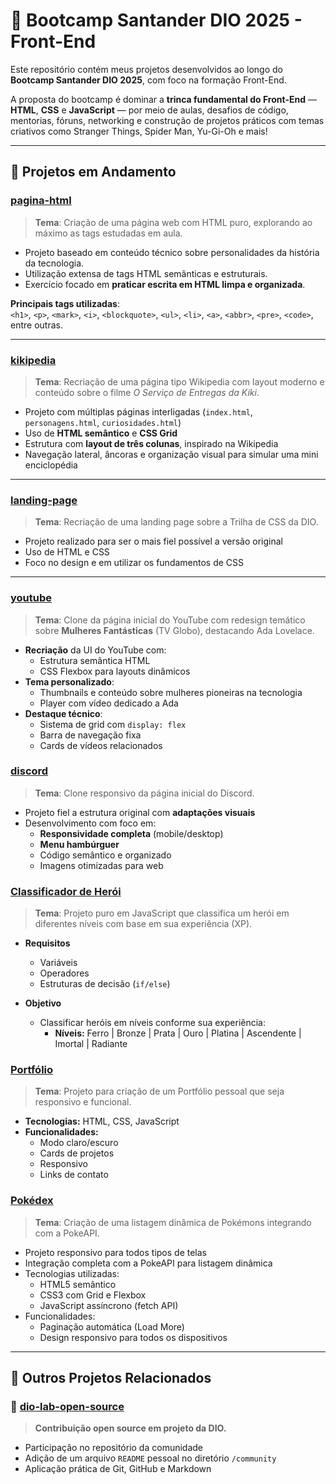 # 🧠 Bootcamp Santander DIO 2025 - Front-End

Este repositório contém meus projetos desenvolvidos ao longo do **Bootcamp Santander DIO 2025**, com foco na formação Front-End.

A proposta do bootcamp é dominar a **trinca fundamental do Front-End** — **HTML**, **CSS** e **JavaScript** — por meio de aulas, desafios de código, mentorias, fóruns, networking e construção de projetos práticos com temas criativos como Stranger Things, Spider Man, Yu-Gi-Oh e mais!

---

## 🧪 Projetos em Andamento

### [pagina-html](https://github.com/thaismvianna/bootcamp_santander2025/tree/main/projetos/pagina-html)

> **Tema**: Criação de uma página web com HTML puro, explorando ao máximo as tags estudadas em aula.

- Projeto baseado em conteúdo técnico sobre personalidades da história da tecnologia.
- Utilização extensa de tags HTML semânticas e estruturais.
- Exercício focado em **praticar escrita em HTML limpa e organizada**.

**Principais tags utilizadas**:  
`<h1>`, `<p>`, `<mark>`, `<i>`, `<blockquote>`, `<ul>`, `<li>`, `<a>`, `<abbr>`, `<pre>`, `<code>`, entre outras.

---

### [kikipedia](https://github.com/thaismvianna/bootcamp_santander2025/tree/main/projetos/kikipedia)

> **Tema**: Recriação de uma página tipo Wikipedia com layout moderno e conteúdo sobre o filme *O Serviço de Entregas da Kiki*.

- Projeto com múltiplas páginas interligadas (`index.html`, `personagens.html`, `curiosidades.html`)
- Uso de **HTML semântico** e **CSS Grid**
- Estrutura com **layout de três colunas**, inspirado na Wikipedia
- Navegação lateral, âncoras e organização visual para simular uma mini enciclopédia

---

### [landing-page](https://github.com/thaismvianna/bootcamp_santander2025/tree/main/projetos/landing-page)

> **Tema**: Recriação de uma landing page sobre a Trilha de CSS da DIO.

- Projeto realizado para ser o mais fiel possível a versão original
- Uso de HTML e CSS
- Foco no design e em utilizar os fundamentos de CSS

---

### [youtube](https://github.com/thaismvianna/bootcamp_santander2025/tree/main/projetos/youtube)

> **Tema**: Clone da página inicial do YouTube com redesign temático sobre **Mulheres Fantásticas** (TV Globo), destacando Ada Lovelace.

- **Recriação** da UI do YouTube com:
  - Estrutura semântica HTML
  - CSS Flexbox para layouts dinâmicos
- **Tema personalizado**:
  - Thumbnails e conteúdo sobre mulheres pioneiras na tecnologia
  - Player com vídeo dedicado a Ada
- **Destaque técnico**:
  - Sistema de grid com `display: flex`
  - Barra de navegação fixa
  - Cards de vídeos relacionados
 
### [discord](https://github.com/thaismvianna/bootcamp_santander2025/tree/main/projetos/discord)

> **Tema**: Clone responsivo da página inicial do Discord.

- Projeto fiel a estrutura original com **adaptações visuais**
- Desenvolvimento com foco em:
  - **Responsividade completa** (mobile/desktop)
  - **Menu hambúrguer**
  - Código semântico e organizado
  - Imagens otimizadas para web
 
### [Classificador de Herói](https://github.com/thaismvianna/bootcamp_santander2025/tree/main/projetos/classificador-heroi)

> **Tema**: Projeto puro em JavaScript que classifica um herói em diferentes níveis com base em sua experiência (XP).

- **Requisitos**
  - Variáveis
  - Operadores
  - Estruturas de decisão (`if/else`)

- **Objetivo**
  - Classificar heróis em níveis conforme sua experiência:
    - **Níveis:** Ferro | Bronze | Prata | Ouro | Platina | Ascendente | Imortal | Radiante
   
### [Portfólio](https://github.com/thaismvianna/bootcamp_santander2025/tree/main/projetos/portfolio)

> **Tema**: Projeto para criação de um Portfólio pessoal que seja responsivo e funcional.

- **Tecnologias:** HTML, CSS, JavaScript
- **Funcionalidades:**
  - Modo claro/escuro
  - Cards de projetos
  - Responsivo
  - Links de contato
 
### [Pokédex](https://github.com/thaismvianna/bootcamp_santander2025/tree/main/projetos/pokedex)

> **Tema**: Criação de uma listagem dinâmica de Pokémons integrando com a PokeAPI.

- Projeto responsivo para todos tipos de telas
- Integração completa com a PokeAPI para listagem dinâmica
- Tecnologias utilizadas:
  - HTML5 semântico
  - CSS3 com Grid e Flexbox
  - JavaScript assíncrono (fetch API)
- Funcionalidades:
  - Paginação automática (Load More)
  - Design responsivo para todos os dispositivos

---

## 🌱 Outros Projetos Relacionados

### 🤝 [dio-lab-open-source](https://github.com/thaismvianna/dio-lab-open-source)

> **Contribuição open source em projeto da DIO.**

- Participação no repositório da comunidade
- Adição de um arquivo `README` pessoal no diretório `/community`
- Aplicação prática de Git, GitHub e Markdown
